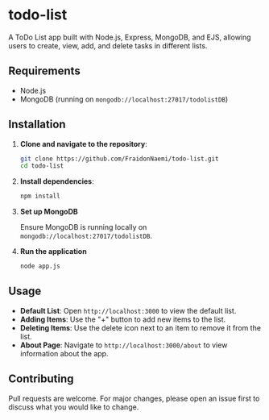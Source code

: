 # todo-list

A ToDo List app built with Node.js, Express, MongoDB, and EJS, allowing users to create, view, add, and delete tasks in different lists.

## Requirements
- Node.js
- MongoDB (running on `mongodb://localhost:27017/todolistDB`)

## Installation
1. **Clone and navigate to the repository**:
   ```bash
   git clone https://github.com/FraidonNaemi/todo-list.git
   cd todo-list

2. **Install dependencies**:
   ```bash
   npm install

3. **Set up MongoDB**

   Ensure MongoDB is running locally on `mongodb://localhost:27017/todolistDB`.

5. **Run the application**
   ```bash
   node app.js

## Usage
- **Default List**: Open `http://localhost:3000` to view the default list.
- **Adding Items**: Use the "+" button to add new items to the list.
- **Deleting Items**: Use the delete icon next to an item to remove it from the list.
- **About Page**: Navigate to `http://localhost:3000/about` to view information about the app.

## Contributing
Pull requests are welcome. For major changes, please open an issue first to discuss what you would like to change.
